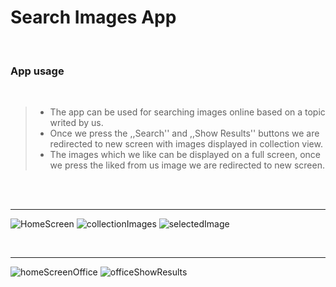 # Search Images App

</br>

### App usage

</br>

> - The app can be used for searching images online based on a topic writed by us.
> - Once we press the ,,Search'' and ,,Show Results'' buttons we are redirected to new screen with images displayed in collection view.
> - The images which we like can be displayed on a full screen, once we press the liked from us image we are redirected to new screen.

</br>



</br>

---

![HomeScreen](https://user-images.githubusercontent.com/67967349/140116083-6a9a7a05-133a-4e15-b20e-7c9b1b72efa5.jpg)
![collectionImages](https://user-images.githubusercontent.com/67967349/140105046-50195df3-1980-4f31-82da-f833efb2d6ad.jpg)
![selectedImage](https://user-images.githubusercontent.com/67967349/140482159-746a159c-4238-46e2-b220-d5b6b64c62f5.jpg)

</br>

---

![homeScreenOffice](https://user-images.githubusercontent.com/67967349/140482271-dbc71511-f88f-4b60-ac90-13ae577e6367.jpg)
![officeShowResults](https://user-images.githubusercontent.com/67967349/140119382-42f76673-fa6e-42c0-b2cf-868751c2ba57.jpg)










